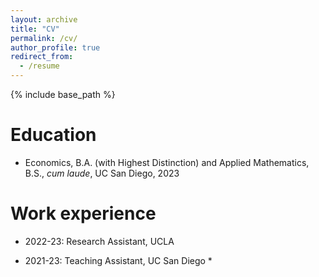 ```yaml
---
layout: archive
title: "CV"
permalink: /cv/
author_profile: true
redirect_from:
  - /resume
---
```


{% include base_path %}

Education
======
* Economics, B.A. (with Highest Distinction) and Applied Mathematics, B.S., *cum laude*, UC San Diego, 2023

Work experience
======
* 2022-23: Research Assistant, UCLA

* 2021-23: Teaching Assistant, UC San Diego
  * 

<!-- Publications
======
  <ul>{% for post in site.publications %}
    {% include archive-single-cv.html %}
  {% endfor %}</ul> -->
  
<!-- Talks
======
  <ul>{% for post in site.talks %}
    {% include archive-single-talk-cv.html %}
  {% endfor %}</ul> -->
  
<!-- Teaching
======
  <ul>{% for post in site.teaching %}
    {% include archive-single-cv.html %}
  {% endfor %}</ul> -->
  
<!-- Service and leadership
======
* Currently signed in to 43 different slack teams -->

